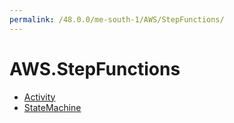 ```yaml
---
permalink: /48.0.0/me-south-1/AWS/StepFunctions/
---
```


# AWS.StepFunctions



* [Activity](Activity.md)
* [StateMachine](StateMachine.md)